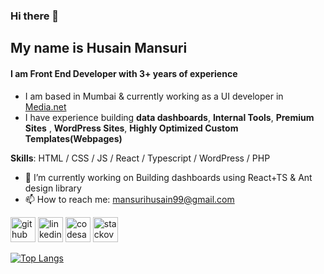 ### Hi there 👋
## My name is **Husain Mansuri**
#### I am Front End Developer with 3+ years of experience
- I am based in Mumbai & currently working as a UI developer in [Media.net](https://www.media.net/)
- I have experience building **data dashboards**, **Internal Tools**, **Premium Sites** , **WordPress Sites**, **Highly Optimized Custom Templates(Webpages)**

**Skills**: HTML / CSS / JS / React / Typescript / WordPress / PHP

- 🔭 I’m currently working on Building dashboards using React+TS & Ant design library 
- 📫 How to reach me: mansurihusain99@gmail.com 


[<img src='https://cdn.jsdelivr.net/npm/simple-icons@3.0.1/icons/github.svg' alt='github' height='40'>](https://github.com/HusainMansuri1)  [<img src='https://cdn.jsdelivr.net/npm/simple-icons@3.0.1/icons/linkedin.svg' alt='linkedin' height='40'>](https://www.linkedin.com/in/husain-mansuri/)  [<img src='https://cdn.jsdelivr.net/npm/simple-icons@3.0.1/icons/codesandbox.svg' alt='codesandbox' height='40'>](https://codesandbox.io/u/mansurihusain99)  [<img src='https://cdn.jsdelivr.net/npm/simple-icons@3.0.1/icons/stackoverflow.svg' alt='stackoverflow' height='40'>](https://stackoverflow.com/users/11848651)  

[![Top Langs](https://github-readme-stats.vercel.app/api/top-langs/?username=HusainMansuri1)](https://github.com/anuraghazra/github-readme-stats)
